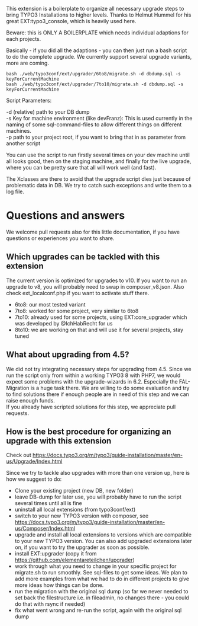 This extension is a boilerplate to organize all necessary upgrade steps to bring TYPO3 Installations to higher levels. Thanks to Helmut Hummel for his great EXT:typo3_console, which is heavily used here.

Beware:  this is ONLY A BOILERPLATE which needs individual adaptions for each projects.

Basically - if you did all the adaptions - you can then just run a bash script to do the complete upgrade. We currently support several upgrade variants, more are coming.

    bash ./web/typo3conf/ext/upgrader/6to8/migrate.sh -d dbdump.sql -s keyForCurrentMachine
    bash ./web/typo3conf/ext/upgrader/7to10/migrate.sh -d dbdump.sql -s keyForCurrentMachine
    
Script Parameters:

-d (relative) path to your DB dump  
-s Key for machine environment (like devFranz): This is used currently in the naming of some sql-command-files to allow different things on different machines.  
-p path to your project root, if you want to bring that in as parameter from another script
 
You can use the script to run firstly several times on your dev machine until all looks good, then on the staging machine, and finally for the live upgrade, where you can be pretty sure that all will work well (and fast).

The Xclasses are there to avoid that the upgrade script dies just because of problematic data in DB. We try to catch such exceptions and write them to a log file.

# Questions and answers

We welcome pull requests also for this little documentation, if you have questions or experiences you want to share.

## Which upgrades can be tackled with this extension
The current version is optimized for upgrades to v10. If you want to run an upgrade to v8, you will probably need to swap in composer_v8.json. Also check ext_localconf.php if you want to activate stuff there.

* 6to8: our most tested variant
* 7to8: worked for some project, very similar to 6to8
* 7to10: already used for some projects, using EXT:core_upgrader which was developed by @IchHabRecht for us
* 8to10: we are working on that and will use it for several projects, stay tuned  

## What about upgrading from 4.5?

We did not try integrating necessary steps for upgrading from 4.5. Since we run the script only from within a working TYPO3 8 with PHP7, we would expect some problems with the upgrade-wizards in 6.2. Especially the FAL-Migration is a huge task there.
We are willing to do some evaluation and try to find solutions there if enough people are in need of this step and we can raise enough funds.   
If you already have scripted solutions for this step, we appreciate pull requests.

## How is the best procedure for organizing an upgrade with this extension
Check out https://docs.typo3.org/m/typo3/guide-installation/master/en-us/Upgrade/Index.html

Since we try to tackle also upgrades with more than one version up, here is how we suggest to do:  
* Clone your existing project (new DB, new folder)
* leave DB-dump for later use, you will probably have to run the script several times until all is fine
* uninstall all local extensions (from typo3conf/ext)
* switch to your new TYPO3 version with composer, see https://docs.typo3.org/m/typo3/guide-installation/master/en-us/Composer/Index.html 
* upgrade and install all local extensions to versions which are compatible to your new TYPO3 version. You can also add upgraded extensions later on, if you want to try the upgrader as soon as possible.
* install EXT:upgrader (copy it from https://github.com/elementareteilchen/upgrader)
* work through what you need to change in your specific project for migrate.sh to run smoothly. See sql-files to get some ideas. We plan to add more examples from what we had to do in different projects to give more ideas how things can be done.
* run the migration with the original sql dump (so far we never needed to set back the filestructure i.e. in fileadmin, no changes there - you could do that with rsync if needed)
* fix what went wrong and re-run the script, again with the original sql dump
